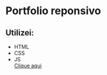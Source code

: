 <h1>Portfolio reponsivo</h1>

<h2>Utilizei:</h2>
<ul>
<li>HTML</li>
<li>CSS</li>
<li>JS</li>
<a href="https://portfolio-wine-eight-53.vercel.app/">Clique aqui</a>
